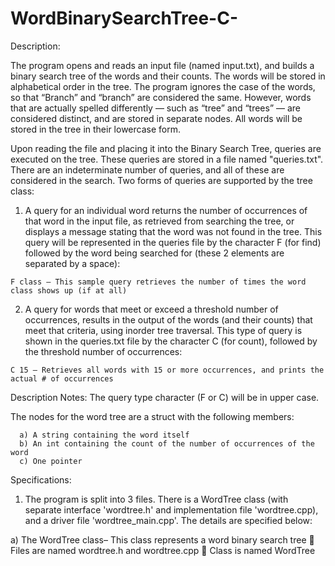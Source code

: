 # WordBinarySearchTree-C-

Description:

The program opens and reads an input file (named input.txt), and builds a binary search tree of the words and their
counts. The words will be stored in alphabetical order in the tree. The program ignores the case of the words, so
that “Branch” and “branch” are considered the same. However, words that are actually spelled differently — such as
“tree” and “trees” — are considered distinct, and are stored in separate nodes. All words will be stored in the
tree in their lowercase form. 

Upon reading the file and placing it into the Binary Search Tree, queries are executed on the tree. These queries are stored in a file
named "queries.txt". There are an indeterminate number of queries, and all of these are considered in the search. Two forms of
queries are  supported by the tree class:

  1. A query for an individual word returns the number of occurrences of that word in the input file, as
  retrieved from searching the tree, or displays a message stating that the word was not found in the tree.
  This query will be represented in the queries file by the character F (for find) followed by the word being
  searched for (these 2 elements are separated by a space):
  
    F class – This sample query retrieves the number of times the word class shows up (if at all)
    
  2. A query for words that meet or exceed a threshold number of occurrences, results in the output of the
  words (and their counts) that meet that criteria, using inorder tree traversal. This type of query is shown in the queries.txt
  file by the character C (for count), followed by the threshold number of occurrences:
  
    C 15 – Retrieves all words with 15 or more occurrences, and prints the actual # of occurrences

Description Notes: 
  The query type character (F or C) will be in upper case.
  
  The nodes for the word tree are a struct with the following members: 
  
      a) A string containing the word itself
      b) An int containing the count of the number of occurrences of the word 
      c) One pointer
      
Specifications:

1. The program is split into 3 files. There is a WordTree class (with separate interface 'wordtree.h' and implementation file 'wordtree.cpp), and a
driver file 'wordtree_main.cpp'. The details are specified below:

  a) The WordTree class– This class represents a word binary search tree
     Files are named wordtree.h and wordtree.cpp
     Class is named WordTree
